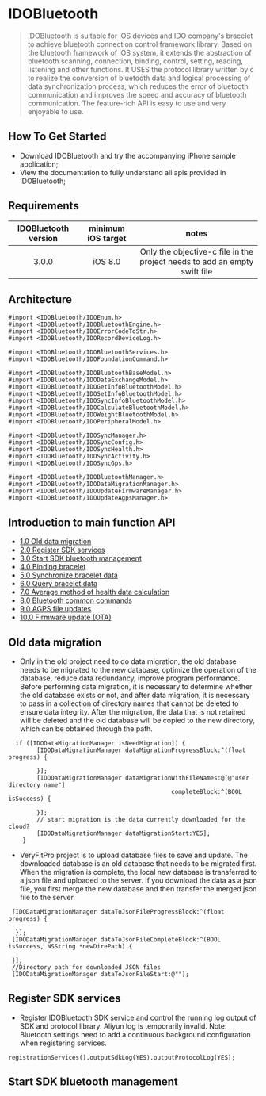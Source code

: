 # IDOBluetooth
>IDOBluetooth is suitable for iOS devices and IDO company's bracelet to achieve bluetooth connection control framework library. Based on the bluetooth framework of iOS system, it extends the abstraction of bluetooth scanning, connection, binding, control, setting, reading, listening and other functions. It USES the protocol library written by c to realize the conversion of bluetooth data and logical processing of data synchronization process, which reduces the error of bluetooth communication and improves the speed and accuracy of bluetooth communication. The feature-rich API is easy to use and very enjoyable to use.

## How To Get Started

* Download IDOBluetooth and try the accompanying iPhone sample application;
* View the documentation to fully understand all apis provided in IDOBluetooth;
 
## Requirements
| IDOBluetooth version | minimum iOS target| notes |
| :------:| :------: | :------: |
| 3.0.0 | iOS 8.0 | Only the objective-c file in the project needs to add an empty swift file |

## Architecture

```
#import <IDOBluetooth/IDOEnum.h>
#import <IDOBluetooth/IDOBluetoothEngine.h>
#import <IDOBluetooth/IDOErrorCodeToStr.h>
#import <IDOBluetooth/IDORecordDeviceLog.h>

#import <IDOBluetooth/IDOBluetoothServices.h>
#import <IDOBluetooth/IDOFoundationCommand.h>

#import <IDOBluetooth/IDOBluetoothBaseModel.h>
#import <IDOBluetooth/IDODataExchangeModel.h>
#import <IDOBluetooth/IDOGetInfoBluetoothModel.h>
#import <IDOBluetooth/IDOSetInfoBluetoothModel.h>
#import <IDOBluetooth/IDOSyncInfoBluetoothModel.h>
#import <IDOBluetooth/IDOCalculateBluetoothModel.h>
#import <IDOBluetooth/IDOWeightBluetoothModel.h>
#import <IDOBluetooth/IDOPeripheralModel.h>

#import <IDOBluetooth/IDOSyncManager.h>
#import <IDOBluetooth/IDOSyncConfig.h>
#import <IDOBluetooth/IDOSyncHealth.h>
#import <IDOBluetooth/IDOSyncActivity.h>
#import <IDOBluetooth/IDOSyncGps.h>

#import <IDOBluetooth/IDOBluetoothManager.h>
#import <IDOBluetooth/IDODataMigrationManager.h>
#import <IDOBluetooth/IDOUpdateFirmwareManager.h>
#import <IDOBluetooth/IDOUpdateAgpsManager.h>
```
## Introduction to main function API

* [1.0 Old data migration](#1.0)  
* [2.0 Register SDK services](#2.0)  
* [3.0 Start SDK bluetooth management](#3.0) 
* [4.0 Binding bracelet](#4.0) 
* [5.0 Synchronize bracelet data](#5.0) 
* [6.0 Query bracelet data](#6.0) 
* [7.0 Average method of health data calculation](#7.0) 
* [8.0 Bluetooth common commands](#8.0) 
* [9.0 AGPS file updates](#9.0) 
* [10.0 Firmware update (OTA)](#10.0) 

## <span id="1.0">Old data migration</span>
* <p>Only in the old project need to do data migration, the old database needs to be migrated to the new database, optimize the operation of the database, reduce data redundancy, improve program performance. Before performing data migration, it is necessary to determine whether the old database exists or not, and after data migration, it is necessary to pass in a collection of directory names that cannot be deleted to ensure data integrity. After the migration, the data that is not retained will be deleted and the old database will be copied to the new directory, which can be obtained through the path.</p>

```objc
  if ([IDODataMigrationManager isNeedMigration]) {
        [IDODataMigrationManager dataMigrationProgressBlock:^(float progress) {
            
        }];
        [IDODataMigrationManager dataMigrationWithFileNames:@[@"user directory name"]
                                              completeBlock:^(BOOL isSuccess) {
            
        }];
        // start migration is the data currently downloaded for the cloud?
        [IDODataMigrationManager dataMigrationStart:YES];
    }
```
* <p>VeryFitPro project is to upload database files to save and update. The downloaded database is an old database that needs to be migrated first. When the migration is complete, the local new database is transferred to a json file and uploaded to the server. If you download the data as a json file, you first merge the new database and then transfer the merged json file to the server.</p>

```objc
 [IDODataMigrationManager dataToJsonFileProgressBlock:^(float progress) {
        
  }];
 [IDODataMigrationManager dataToJsonFileCompleteBlock:^(BOOL isSuccess, NSString *newDirePath) {
        
 }];
 //Directory path for downloaded JSON files
 [IDODataMigrationManager dataToJsonFileStart:@""];
```
## <span id="2.0">Register SDK services</span>
* <p>Register IDOBluetooth SDK service and control the running log output of SDK and protocol library. Aliyun log is temporarily invalid. Note: Bluetooth settings need to add a continuous background configuration when registering services.</p>

```
registrationServices().outputSdkLog(YES).outputProtocolLog(YES);
```
## <span id="3.0">Start SDK bluetooth management</span>


